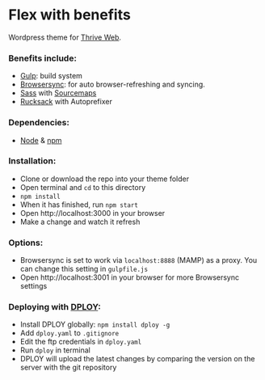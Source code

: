 # Flex with benefits
Wordpress theme for [Thrive Web](http://thriveweb.com.au).

### Benefits include:

- [Gulp](http://gulpjs.com/): build system
- [Browsersync](http://browsersync.io/): for auto browser-refreshing and syncing.
- [Sass](http://sass-lang.com/) with [Sourcemaps](https://github.com/floridoo/gulp-sourcemaps)
- [Rucksack](http://simplaio.github.io/rucksack/) with Autoprefixer

### Dependencies:

- [Node](https://nodejs.org/en/) & [npm](https://docs.npmjs.com/getting-started/installing-node)

### Installation:

- Clone or download the repo into your theme folder
- Open terminal and `cd` to this directory
- `npm install`
- When it has finished, run `npm start`
- Open http://localhost:3000 in your browser
- Make a change and watch it refresh

### Options:

- Browsersync is set to work via `localhost:8888` (MAMP) as a proxy. You can change this setting in `gulpfile.js`
- Open http://localhost:3001 in your browser for more Browsersync settings

### Deploying with [DPLOY](https://github.com/LeanMeanFightingMachine/dploy):

- Install DPLOY globally: `npm install dploy -g`
- Add `dploy.yaml` to `.gitignore`
- Edit the ftp credentials in `dploy.yaml`
- Run `dploy` in terminal
- DPLOY will upload the latest changes by comparing the version on the server with the git repository
